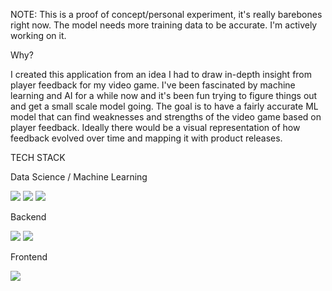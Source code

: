 NOTE: This is a proof of concept/personal experiment, it's really barebones right now. The model needs more training data to be accurate. I'm actively working on it.

Why?

I created this application from an idea I had to draw in-depth insight from player feedback for my video game. I've been fascinated by machine learning and AI for a while now and it's been fun trying to figure things out and get a small scale model going.
The goal is to have a fairly accurate ML model that can find weaknesses and strengths of the video game based on player feedback. Ideally there would be a visual representation of how feedback evolved over time and mapping it with product releases.


TECH STACK

Data Science / Machine Learning

<img src="https://img.shields.io/badge/scikit--learn-F7931E?logo=scikit-learn&logoColor=FFFFFF&style=for-the-badge" />

<img src="https://img.shields.io/badge/nltk-0266C8?logo=python&logoColor=FFFFFF&style=for-the-badge" />

<img src="https://img.shields.io/badge/numpy-013243?logo=numpy&logoColor=FFFFFF&style=for-the-badge" />

Backend

<img src="https://img.shields.io/badge/django-092E20?logo=django&logoColor=FFFFFF&style=for-the-badge" />

<img src="https://img.shields.io/badge/python-3776AB?logo=python&logoColor=FFFFFF&style=for-the-badge" />

Frontend

<img src="https://img.shields.io/badge/angular-DD0031?logo=angular&logoColor=FFFFFF&style=for-the-badge" />
